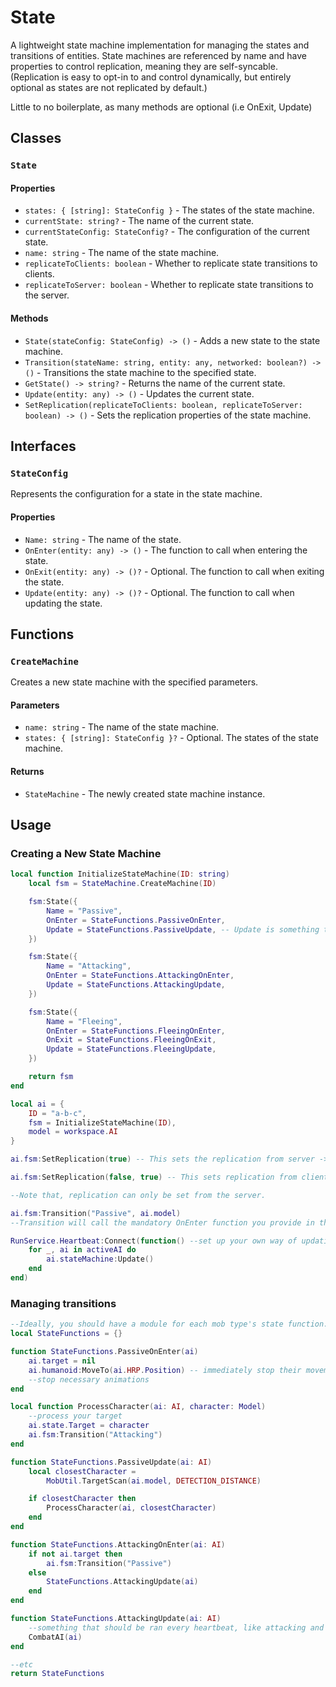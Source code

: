 # State

A lightweight state machine implementation for managing the states and transitions of entities. State machines are referenced by name and have properties to control replication, meaning they are self-syncable. (Replication is easy to opt-in to and control dynamically, but entirely optional as states are not replicated by default.)

Little to no boilerplate, as many methods are optional (i.e OnExit, Update)

## Classes

### `State`

#### Properties

- `states: { [string]: StateConfig }` - The states of the state machine.
- `currentState: string?` - The name of the current state.
- `currentStateConfig: StateConfig?` - The configuration of the current state.
- `name: string` - The name of the state machine.
- `replicateToClients: boolean` - Whether to replicate state transitions to clients.
- `replicateToServer: boolean` - Whether to replicate state transitions to the server.

#### Methods

- `State(stateConfig: StateConfig) -> ()` - Adds a new state to the state machine.
- `Transition(stateName: string, entity: any, networked: boolean?) -> ()` - Transitions the state machine to the specified state.
- `GetState() -> string?` - Returns the name of the current state.
- `Update(entity: any) -> ()` - Updates the current state.
- `SetReplication(replicateToClients: boolean, replicateToServer: boolean) -> ()` - Sets the replication properties of the state machine.

## Interfaces

### `StateConfig`

Represents the configuration for a state in the state machine.

#### Properties

- `Name: string` - The name of the state.
- `OnEnter(entity: any) -> ()` - The function to call when entering the state.
- `OnExit(entity: any) -> ()?` - Optional. The function to call when exiting the state.
- `Update(entity: any) -> ()?` - Optional. The function to call when updating the state.

## Functions

### `CreateMachine`

Creates a new state machine with the specified parameters.

#### Parameters

- `name: string` - The name of the state machine.
- `states: { [string]: StateConfig }?` - Optional. The states of the state machine.

#### Returns

- `StateMachine` - The newly created state machine instance.

## Usage

### Creating a New State Machine

```lua
local function InitializeStateMachine(ID: string)
	local fsm = StateMachine.CreateMachine(ID)

	fsm:State({
		Name = "Passive",
		OnEnter = StateFunctions.PassiveOnEnter,
		Update = StateFunctions.PassiveUpdate, -- Update is something the State module provides, but should be handled by you. It is something that should be ran continuously in a certain state.
	})

	fsm:State({
		Name = "Attacking",
		OnEnter = StateFunctions.AttackingOnEnter,
		Update = StateFunctions.AttackingUpdate,
	})

	fsm:State({
		Name = "Fleeing",
		OnEnter = StateFunctions.FleeingOnEnter,
		OnExit = StateFunctions.FleeingOnExit,
		Update = StateFunctions.FleeingUpdate,
	})

	return fsm
end

local ai = {
	ID = "a-b-c",
	fsm = InitializeStateMachine(ID),
	model = workspace.AI
}

ai.fsm:SetReplication(true) -- This sets the replication from server -> client to true. Meaning when the state changes on the server, it will sync the state machine with the same ID on the client.

ai.fsm:SetReplication(false, true) -- This sets replication from client -> server to true. Same deal.

--Note that, replication can only be set from the server.

ai.fsm:Transition("Passive", ai.model)
--Transition will call the mandatory OnEnter function you provide in the init.

RunService.Heartbeat:Connect(function() --set up your own way of updating. 
	for _, ai in activeAI do
		ai.stateMachine:Update()
	end
end)
```

### Managing transitions

```lua
--Ideally, you should have a module for each mob type's state function. 
local StateFunctions = {}

function StateFunctions.PassiveOnEnter(ai)
	ai.target = nil
	ai.humanoid:MoveTo(ai.HRP.Position) -- immediately stop their movement
	--stop necessary animations
end

local function ProcessCharacter(ai: AI, character: Model)
	--process your target
	ai.state.Target = character
	ai.fsm:Transition("Attacking")
end

function StateFunctions.PassiveUpdate(ai: AI)
	local closestCharacter =
		MobUtil.TargetScan(ai.model, DETECTION_DISTANCE)

	if closestCharacter then
		ProcessCharacter(ai, closestCharacter)
	end
end

function StateFunctions.AttackingOnEnter(ai: AI)
	if not ai.target then
		ai.fsm:Transition("Passive")
	else
		StateFunctions.AttackingUpdate(ai)
	end
end

function StateFunctions.AttackingUpdate(ai: AI)
	--something that should be ran every heartbeat, like attacking and movement. 
	CombatAI(ai)
end

--etc
return StateFunctions
```